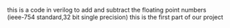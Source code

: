 this is a code in verilog to add and subtract the floating point numbers (ieee-754 standard,32 bit single precision)
this is the first part of our project

